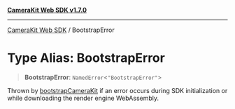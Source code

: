 [**CameraKit Web SDK v1.7.0**](../README.md)

***

[CameraKit Web SDK](../globals.md) / BootstrapError

# Type Alias: BootstrapError

> **BootstrapError**: `NamedError`\<`"BootstrapError"`\>

Thrown by [bootstrapCameraKit](../functions/bootstrapCameraKit.md) if an error occurs during SDK initialization or while downloading the render
engine WebAssembly.

